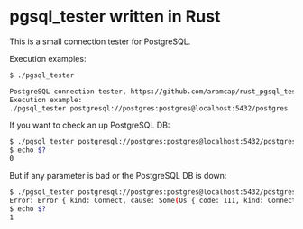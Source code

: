 # pgsql_tester written in Rust

This is a small connection tester for PostgreSQL.

Execution examples:

```sh
$ ./pgsql_tester

PostgreSQL connection tester, https://github.com/aramcap/rust_pgsql_tester, 2021
Execution example:
./pgsql_tester postgresql://postgres:postgres@localhost:5432/postgres
```

If you want to check an up PostgreSQL DB:

```sh
$ ./pgsql_tester postgresql://postgres:postgres@localhost:5432/postgres
$ echo $?
0
```

But if any parameter is bad or the PostgreSQL DB is down:

```sh
$ ./pgsql_tester postgresql://postgres:postgres@localhost:5432/postgres
Error: Error { kind: Connect, cause: Some(Os { code: 111, kind: ConnectionRefused, message: "Connection refused" }) }
$ echo $?
1
```
